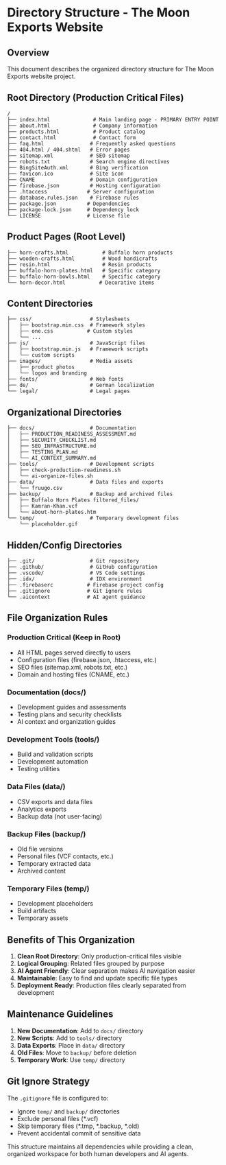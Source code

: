 # Directory Structure - The Moon Exports Website

## Overview
This document describes the organized directory structure for The Moon Exports website project.

## Root Directory (Production Critical Files)
```
/
├── index.html              # Main landing page - PRIMARY ENTRY POINT
├── about.html              # Company information
├── products.html           # Product catalog
├── contact.html            # Contact form
├── faq.html               # Frequently asked questions
├── 404.html / 404.shtml   # Error pages
├── sitemap.xml            # SEO sitemap
├── robots.txt             # Search engine directives
├── BingSiteAuth.xml       # Bing verification
├── favicon.ico            # Site icon
├── CNAME                  # Domain configuration
├── firebase.json          # Hosting configuration
├── .htaccess             # Server configuration
├── database.rules.json    # Firebase rules
├── package.json          # Dependencies
├── package-lock.json     # Dependency lock
└── LICENSE               # License file
```

## Product Pages (Root Level)
```
├── horn-crafts.html           # Buffalo horn products
├── wooden-crafts.html         # Wood handicrafts
├── resin.html                 # Resin products
├── buffalo-horn-plates.html   # Specific category
├── buffalo-horn-bowls.html    # Specific category
└── horn-decor.html           # Decorative items
```

## Content Directories
```
├── css/                   # Stylesheets
│   ├── bootstrap.min.css  # Framework styles
│   ├── one.css           # Custom styles
│   └── ...
├── js/                    # JavaScript files
│   ├── bootstrap.min.js   # Framework scripts
│   └── custom scripts
├── images/                # Media assets
│   ├── product photos
│   └── logos and branding
├── fonts/                 # Web fonts
├── de/                    # German localization
└── legal/                 # Legal pages
```

## Organizational Directories
```
├── docs/                  # Documentation
│   ├── PRODUCTION_READINESS_ASSESSMENT.md
│   ├── SECURITY_CHECKLIST.md
│   ├── SEO_INFRASTRUCTURE.md
│   ├── TESTING_PLAN.md
│   └── AI_CONTEXT_SUMMARY.md
├── tools/                 # Development scripts
│   ├── check-production-readiness.sh
│   └── ai-organize-files.sh
├── data/                  # Data files and exports
│   └── fruugo.csv
├── backup/                # Backup and archived files
│   ├── Buffalo Horn Plates filtered_files/
│   ├── Kamran-Khan.vcf
│   └── about-horn-plates.htm
└── temp/                  # Temporary development files
    └── placeholder.gif
```

## Hidden/Config Directories
```
├── .git/                  # Git repository
├── .github/               # GitHub configuration
├── .vscode/               # VS Code settings
├── .idx/                  # IDX environment
├── .firebaserc           # Firebase project config
├── .gitignore            # Git ignore rules
└── .aicontext            # AI agent guidance
```

## File Organization Rules

### Production Critical (Keep in Root)
- All HTML pages served directly to users
- Configuration files (firebase.json, .htaccess, etc.)
- SEO files (sitemap.xml, robots.txt, etc.)
- Domain and hosting files (CNAME, etc.)

### Documentation (docs/)
- Development guides and assessments
- Testing plans and security checklists
- AI context and organization guides

### Development Tools (tools/)
- Build and validation scripts
- Development automation
- Testing utilities

### Data Files (data/)
- CSV exports and data files
- Analytics exports
- Backup data (not user-facing)

### Backup Files (backup/)
- Old file versions
- Personal files (VCF contacts, etc.)
- Temporary extracted data
- Archived content

### Temporary Files (temp/)
- Development placeholders
- Build artifacts
- Temporary assets

## Benefits of This Organization

1. **Clean Root Directory**: Only production-critical files visible
2. **Logical Grouping**: Related files grouped by purpose
3. **AI Agent Friendly**: Clear separation makes AI navigation easier
4. **Maintainable**: Easy to find and update specific file types
5. **Deployment Ready**: Production files clearly separated from development

## Maintenance Guidelines

1. **New Documentation**: Add to `docs/` directory
2. **New Scripts**: Add to `tools/` directory  
3. **Data Exports**: Place in `data/` directory
4. **Old Files**: Move to `backup/` before deletion
5. **Temporary Work**: Use `temp/` directory

## Git Ignore Strategy

The `.gitignore` file is configured to:
- Ignore `temp/` and `backup/` directories
- Exclude personal files (*.vcf)
- Skip temporary files (*.tmp, *.backup, *.old)
- Prevent accidental commit of sensitive data

This structure maintains all dependencies while providing a clean, organized workspace for both human developers and AI agents.
